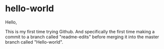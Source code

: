 # hello-world

Hello,

This is my first time trying Github. And specifically the first time making a commit to a branch called "readme-edits" before merging it into the master branch called "Hello-world".
